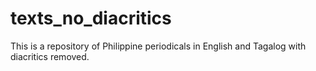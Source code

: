 # texts_no_diacritics
This is a repository of Philippine periodicals in English and Tagalog with diacritics removed. 
